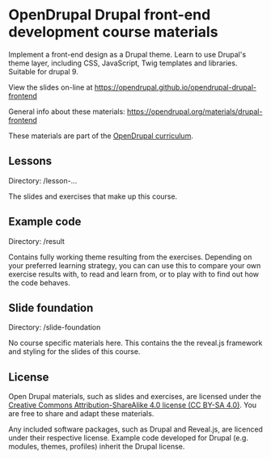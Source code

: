 # OpenDrupal Drupal front-end development course materials

Implement a front-end design as a Drupal theme. Learn to use Drupal's theme layer, including CSS, JavaScript, Twig templates and libraries. Suitable for drupal 9.

View the slides on-line at https://opendrupal.github.io/opendrupal-drupal-frontend

General info about these materials: https://opendrupal.org/materials/drupal-frontend

These materials are part of the [OpenDrupal curriculum](https://opendrupal.org).

## Lessons

Directory: /lesson-...

The slides and exercises that make up this course.

## Example code

Directory: /result

Contains fully working theme resulting from the exercises. Depending on your preferred learning strategy, you can
can use this to compare your own exercise results with, to read and learn from, or to play with to find out how the
code behaves.


## Slide foundation

Directory: /slide-foundation

No course specific materials here. This contains the the reveal.js framework and styling for the slides of this course.

## License

Open Drupal materials, such as slides and exercises, are licensed under the [Creative Commons Attribution-ShareAlike 4.0 license (CC BY-SA 4.0)](https://creativecommons.org/licenses/by-sa/4.0/). You are free to share and adapt these materials.

Any included software packages, such as Drupal and Reveal.js, are licenced under their respective license. Example code developed for Drupal (e.g. modules, themes, profiles) inherit the Drupal license.

